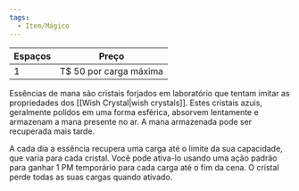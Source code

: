 ```yaml
---
tags:
  - Item/Mágico
---
```


| Espaços | Preço                  |
| ------- | ---------------------- |
| 1       | T$ 50 por carga máxima |

Essências de mana são cristais forjados em laboratório que tentam imitar as propriedades dos [[Wish Crystal|wish crystals]]. Estes cristais azuis, geralmente polidos em uma forma esférica, absorvem lentamente e armazenam a mana presente no ar. A mana armazenada pode ser recuperada mais tarde.

A cada dia a essência recupera uma carga até o limite da sua capacidade, que varia para cada cristal. Você pode ativa-lo usando uma ação padrão para ganhar 1 PM temporário para cada carga até o fim da cena. O cristal perde todas as suas cargas quando ativado.
